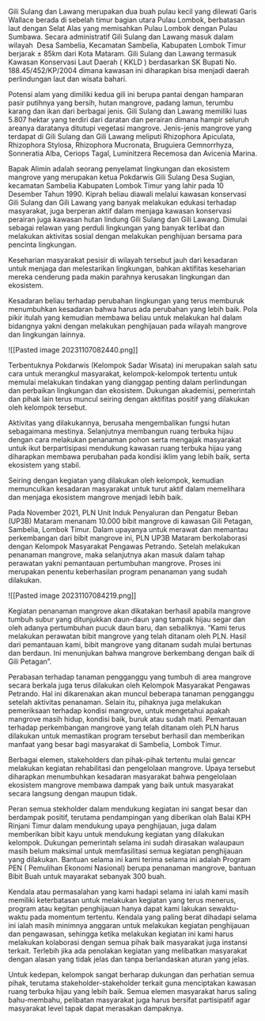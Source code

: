 Gili Sulang dan Lawang merupakan dua buah pulau kecil yang dilewati Garis Wallace berada di sebelah timur bagian utara Pulau Lombok, berbatasan laut dengan Selat Alas yang memisahkan Pulau Lombok dengan Pulau Sumbawa. Secara administratif Gili Sulang dan Lawang masuk dalam wilayah  Desa Sambelia, Kecamatan Sambelia, Kabupaten Lombok Timur berjarak ± 85km dari Kota Mataram. Gili Sulang dan Lawang termasuk Kawasan Konservasi Laut Daerah ( KKLD ) berdasarkan SK Bupati No. 188.45/452/KP/2004 dimana kawasan ini diharapkan bisa menjadi daerah perlindungan laut dan wisata bahari.

Potensi alam yang dimiliki kedua gili ini berupa pantai dengan hamparan pasir putihnya yang bersih, hutan mangrove, padang lamun, terumbu karang dan ikan dari berbagai jenis. Gili Sulang dan Lawang memiliki luas 5.807 hektar yang terdiri dari daratan dan perairan dimana hampir seluruh areanya daratanya ditutupi vegetasi mangrove. Jenis-jenis mangrove yang terdapat di Gili Sulang dan Gili Lawang meliputi Rhizophora Apiculata, Rhizophora Stylosa, Rhizophora Mucronata, Bruguiera Gemnorrhyza, Sonneratia Alba, Ceriops Tagal, Luminitzera Recemosa dan Avicenia Marina.

Bapak Alimin adalah seorang penyelamat lingkungan dan ekosistem mangrove yang merupakan ketua Pokdarwis Gili Sulang Desa Sugian, kecamatan Sambelia Kabupaten Lombok Timur yang lahir pada 10 Desember Tahun 1990. Kiprah beliau diawali melalui kawasan konservasi Gili Sulang dan Gili Lawang yang banyak melakukan edukasi terhadap masyarakat, juga berperan aktif dalam menjaga kawasan konservasi perairan juga kawasan hutan lindung Gili Sulang dan Gili Lawang. Dimulai sebagai relawan yang perduli lingkungan yang banyak terlibat dan melakukan aktivitas sosial dengan melakukan penghijuan bersama para pencinta lingkungan.

Keseharian masyarakat pesisir di wilayah tersebut jauh dari kesadaran untuk menjaga dan melestarikan lingkungan, bahkan aktifitas keseharian mereka cenderung pada makin parahnya kerusakan lingkungan dan ekosistem. 

Kesadaran beliau terhadap perubahan lingkungan yang terus memburuk menumbuhkan kesadaran bahwa harus ada perubahan yang lebih baik. Pola pikir itulah yang kemudian membawa beliau untuk melakukan hal dalam bidangnya yakni dengan melakukan penghijauan pada wilayah mangrove dan lingkungan lainnya.

![[Pasted image 20231107082440.png]]

Terbentuknya Pokdarwis (Kelompok Sadar Wisata) ini merupakan salah satu cara untuk merangkul masyarakat, kelompok-kelompok tertentu untuk memulai melakukan tindakan yang dianggap penting dalam perlindungan dan perbaikan lingkungan dan ekosistem. Dukungan akademisi, pemerintah dan pihak lain terus muncul seiring dengan aktifitas positif yang dilakukan oleh kelompok tersebut.

Aktivitas yang dilakukannya, berusaha mengembalikan fungsi hutan sebagaimana mestinya. Selanjutnya membangun ruang terbuka hijau dengan cara melakukan penanaman pohon serta mengajak masyarakat untuk ikut berpartisipasi mendukung kawasan ruang terbuka hijau yang diharapkan membawa perubahan pada kondisi iklim yang lebih baik, serta ekosistem yang stabil.

Seiring dengan kegiatan yang dilakukan oleh kelompok, kemudian memunculkan kesadaran masyarakat untuk turut aktif dalam memelihara dan menjaga ekosistem mangrove menjadi lebih baik.

Pada November 2021, PLN Unit Induk Penyaluran dan Pengatur Beban (UP3B) Mataram menanam 10.000 bibit mangrove di kawasan Gili Petagan, Sambelia, Lombok Timur. Dalam upayanya untuk merawat dan memantau perkembangan dari bibit mangrove ini, PLN UP3B Mataram berkolaborasi dengan Kelompok Masyarakat Pengawas Petrando. Setelah melakukan penanaman mangrove, maka selanjutnya akan masuk dalam tahap perawatan yakni pemantauan pertumbuhan mangrove. Proses ini merupakan penentu keberhasilan program penanaman yang sudah dilakukan.

![[Pasted image 20231107084219.png]]

Kegiatan penanaman mangrove akan dikatakan berhasil apabila mangrove tumbuh subur yang ditunjukkan daun-daun yang tampak hijau segar dan oleh adanya pertumbuhan pucuk daun baru, dan sebaliknya. “Kami terus melakukan perawatan bibit mangrove yang telah ditanam oleh PLN. Hasil dari pemantauan kami, bibit mangrove yang ditanam sudah mulai bertunas dan berdaun. Ini menunjukan bahwa mangrove berkembang dengan baik di Gili Petagan”.

Perabasan terhadap tanaman pengganggu yang tumbuh di area mangrove secara berkala juga terus dilakukan oleh Kelompok Masyarakat Pengawas Petrando. Hal ini dikarenakan akan muncul beberapa tanaman pengganggu setelah aktivitas penanaman. Selain itu, pihaknya juga melakukan pemeriksaan terhadap kondisi mangrove, untuk mengetahui apakah mangrove masih hidup, kondisi baik, buruk atau sudah mati. Pemantauan terhadap perkembangan mangrove yang telah ditanam oleh PLN harus dilakukan untuk memastikan program tersebut berhasil dan memberikan manfaat yang besar bagi masyarakat di Sambelia, Lombok Timur.

Berbagai elemen, stakeholders dan pihak-pihak tertentu mulai gencar melakukan kegiatan rehabilitasi dan pengelolaan mangrove. Upaya tersebut diharapkan menumbuhkan kesadaran masyarakat bahwa pengelolaan ekosistem mangrove membawa dampak yang baik untuk masyarakat secara langsung dengan maupun tidak.

Peran semua stekholder dalam mendukung kegiatan ini sangat besar dan berdampak positif, terutama pendampingan yang diberikan olah Balai KPH Rinjani Timur dalam mendukung upaya penghijauan, juga dalam memberikan bibit kayu untuk mendukung kegiatan yang dilakukan kelompok. Dukungan pemerintah selama ini sudah dirasakan  walaupaun masih belum maksimal untuk memfasilitasi semua kegiatan penghijauan yang dilakukan. Bantuan selama ini kami terima selama ini adalah Program PEN ( Pemulihan Ekonomi Nasional) berupa penanaman mangrove, bantuan Bibit Buah untuk mayarakat sebanyak 300 buah.

Kendala atau permasalahan yang kami hadapi selama ini ialah kami masih memiliki keterbatasan untuk melakukan kegiatan yang terus menerus, program atau kegitan penghijauan hanya dapat kami lakukan sewaktu-waktu pada momentum tertentu. Kendala yang paling berat dihadapi selama ini ialah masih minimnya anggaran untuk melakukan kegiatan penghijauan dan pengawasan, sehingga ketika melakukan kegiatan ini kami harus melakukan kolaborasi dengan semua pihak baik masyarakat juga instansi terkait. Terlebih jika ada penolakan kegiatan yang melibatkan masyarakat dengan alasan yang tidak jelas dan tanpa berlandaskan aturan yang jelas.

Untuk kedepan, kelompok sangat berharap dukungan dan perhatian semua pihak, terutama stakeholder-stakeholder terkait guna menciptakan  kawasan ruang terbuka hijau yang lebih baik. Semua elemen masyarakat harus saling bahu-membahu, pelibatan masyarakat juga harus bersifat partisipatif agar masyarakat level tapak dapat merasakan dampaknya.